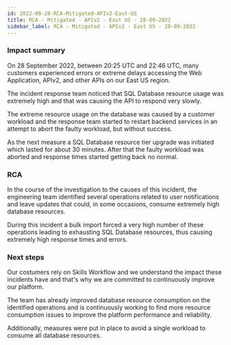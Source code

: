 ```yaml
---
id: 2022-09-28-RCA-Mitigated-APIv2-East-US
title: RCA - Mitigated - APIv2 - East US - 28-09-2022
sidebar_label: RCA - Mitigated - APIv2 - East US - 28-09-2022
---
```


### Impact summary

On 28 September 2022, between 20:25 UTC and 22:46 UTC, many customers experienced errors or extreme delays accessing the Web Application, APIv2, and other APIs on our East US region.

The incident response team noticed that SQL Database resource usage was extremely high and that was causing the API to respond very slowly.

The extreme resource usage on the database was caused by a customer workload and the response team started to restart backend services in an attempt to abort the faulty workload, but without success.

As the next measure a SQL Database resource tier upgrade was initiated which lasted for about 30 minutes. After that the faulty workload was aborted and response times started getting back no normal.

### RCA

In the course of the investigation to the causes of this incident, the engineering team identified several operations related to user notifications and leave updates that could, in some occasions, consume extremely high database resources.

During this incident a bulk import forced a very high number of these operations leading to exhausting SQL Database resources, thus causing extremely high response times and errors.

### Next steps

Our costumers rely on Skills Workflow and we understand the impact these incidents have and that's why we are committed to continuously improve our platform.

The team has already improved database resource consumption on the identified operations and is continuously working to find more resource consumption issues to improve the platform performance and reliability.

Additionally, measures were put in place to avoid a single workload to consume all database resources.